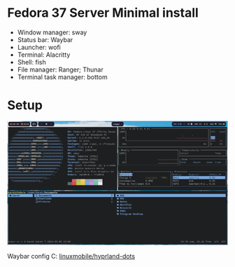 # Fedora 37 Server Minimal install 
- Window manager: sway
- Status bar: Waybar
- Launcher: wofi
- Terminal: Alacritty
- Shell: fish
- File manager: Ranger; Thunar
- Terminal task manager: bottom

# Setup
![Setup screenshot](./screenshots/2023-03-30.png)

Waybar config C: [linuxmobile/hyprland-dots](https://github.com/linuxmobile/hyprland-dots)
